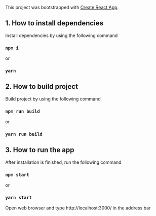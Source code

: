 This project was bootstrapped with [Create React App](https://github.com/facebook/create-react-app).

## 1. How to install dependencies
Install dependencies by using the following command
### `npm i`
or
### `yarn`

## 2. How to build project
Build project by using the following command
### `npm run build`
or
### `yarn run build`

## 3. How to run the app
After installation is finished, run the following command
### `npm start`
or
### `yarn start`
Open web browser and type http://localhost:3000/ in the address bar
